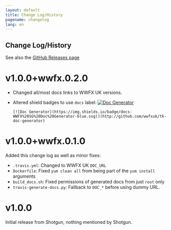 ```yaml
---
layout: default
title: Change Log/History
pagename: changelog
lang: en
---
```


Change Log/History
------------------

See also the [GitHub Releases page][releases]

[releases]: https://github.com/wwfxuk/tk-doc-generator/releases

# v1.0.0+wwfx.0.2.0

- Changed all/most docs links to WWFX UK versions.
- Altered shield badges to use `docs` label:
    [![Doc Generator](https://img.shields.io/badge/docs-WWFX%20SG%20Doc%20Generator-blue.svg)](http://github.com/wwfxuk/tk-doc-generator)

    ```
    [![Doc Generator](https://img.shields.io/badge/docs-WWFX%20SG%20Doc%20Generator-blue.svg)](http://github.com/wwfxuk/tk-doc-generator)
    ```

# v1.0.0+wwfx.0.1.0

Added this change log as well as minor fixes:

- `.travis.yml`: Changed to WWFX UK `DOC_URL`
- `Dockerfile`: Fixed `yum clean all` from being part of the `yum install` arguments
- `build_docs.sh`: Fixed permissions of generated docs from just `root` only
- `travis-generate-docs.py`: Fallback to `DOC_*` before using dummy URL.

# v1.0.0

Initial release from Shotgun, nothing mentioned by Shotgun.